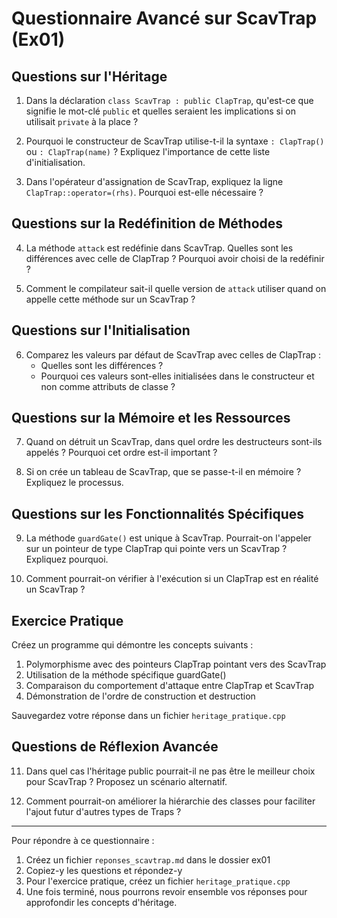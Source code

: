 # Questionnaire Avancé sur ScavTrap (Ex01)

## Questions sur l'Héritage

1. Dans la déclaration `class ScavTrap : public ClapTrap`, qu'est-ce que signifie le mot-clé `public` et quelles seraient les implications si on utilisait `private` à la place ?

2. Pourquoi le constructeur de ScavTrap utilise-t-il la syntaxe `: ClapTrap()` ou `: ClapTrap(name)` ? Expliquez l'importance de cette liste d'initialisation.

3. Dans l'opérateur d'assignation de ScavTrap, expliquez la ligne `ClapTrap::operator=(rhs)`. Pourquoi est-elle nécessaire ?

## Questions sur la Redéfinition de Méthodes

4. La méthode `attack` est redéfinie dans ScavTrap. Quelles sont les différences avec celle de ClapTrap ? Pourquoi avoir choisi de la redéfinir ?

5. Comment le compilateur sait-il quelle version de `attack` utiliser quand on appelle cette méthode sur un ScavTrap ?

## Questions sur l'Initialisation

6. Comparez les valeurs par défaut de ScavTrap avec celles de ClapTrap :
   - Quelles sont les différences ?
   - Pourquoi ces valeurs sont-elles initialisées dans le constructeur et non comme attributs de classe ?

## Questions sur la Mémoire et les Ressources

7. Quand on détruit un ScavTrap, dans quel ordre les destructeurs sont-ils appelés ? Pourquoi cet ordre est-il important ?

8. Si on crée un tableau de ScavTrap, que se passe-t-il en mémoire ? Expliquez le processus.

## Questions sur les Fonctionnalités Spécifiques

9. La méthode `guardGate()` est unique à ScavTrap. Pourrait-on l'appeler sur un pointeur de type ClapTrap qui pointe vers un ScavTrap ? Expliquez pourquoi.

10. Comment pourrait-on vérifier à l'exécution si un ClapTrap est en réalité un ScavTrap ?

## Exercice Pratique

Créez un programme qui démontre les concepts suivants :
1. Polymorphisme avec des pointeurs ClapTrap pointant vers des ScavTrap
2. Utilisation de la méthode spécifique guardGate()
3. Comparaison du comportement d'attaque entre ClapTrap et ScavTrap
4. Démonstration de l'ordre de construction et destruction

Sauvegardez votre réponse dans un fichier `heritage_pratique.cpp`

## Questions de Réflexion Avancée

11. Dans quel cas l'héritage public pourrait-il ne pas être le meilleur choix pour ScavTrap ? Proposez un scénario alternatif.

12. Comment pourrait-on améliorer la hiérarchie des classes pour faciliter l'ajout futur d'autres types de Traps ?

---

Pour répondre à ce questionnaire :
1. Créez un fichier `reponses_scavtrap.md` dans le dossier ex01
2. Copiez-y les questions et répondez-y
3. Pour l'exercice pratique, créez un fichier `heritage_pratique.cpp`
4. Une fois terminé, nous pourrons revoir ensemble vos réponses pour approfondir les concepts d'héritage.